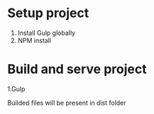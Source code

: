 
# Setup project

1. Install Gulp globally
2. NPM install

# Build and serve project
1.Gulp

Builded files will be present in dist folder

